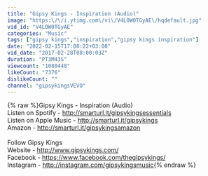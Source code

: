 ```yaml
---
title: "Gipsy Kings - Inspiration (Audio)"
image: "https:\/\/i.ytimg.com\/vi\/V4LOW0TGyAE\/hqdefault.jpg"
vid_id: "V4LOW0TGyAE"
categories: "Music"
tags: ["gipsy kings","inspiration","gipsy kings inspiration"]
date: "2022-02-15T17:08:22+03:00"
vid_date: "2017-02-28T08:00:03Z"
duration: "PT3M43S"
viewcount: "1080448"
likeCount: "7376"
dislikeCount: ""
channel: "gipsykingsVEVO"
---
```

{% raw %}Gipsy Kings - Inspiration (Audio)<br />Listen on Spotify - <a rel="nofollow" target="blank" href="http://smarturl.it/gipsykingsessentials">http://smarturl.it/gipsykingsessentials</a><br />Listen on Apple Music - <a rel="nofollow" target="blank" href="http://smarturl.it/gipsykings">http://smarturl.it/gipsykings</a><br />Amazon - <a rel="nofollow" target="blank" href="http://smarturl.it/gipsykingsamazon">http://smarturl.it/gipsykingsamazon</a><br /><br />Follow Gipsy Kings <br />Website - <a rel="nofollow" target="blank" href="http://www.gipsykings.com/">http://www.gipsykings.com/</a><br />Facebook - <a rel="nofollow" target="blank" href="https://www.facebook.com/thegipsykings/">https://www.facebook.com/thegipsykings/</a><br />Instagram - <a rel="nofollow" target="blank" href="http://instagram.com/gipsykingsmusic">http://instagram.com/gipsykingsmusic</a>{% endraw %}
